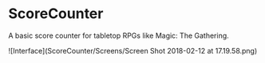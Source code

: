 # ScoreCounter
A basic score counter for tabletop RPGs like Magic: The Gathering.

![Interface](ScoreCounter/Screens/Screen Shot 2018-02-12 at 17.19.58.png)
